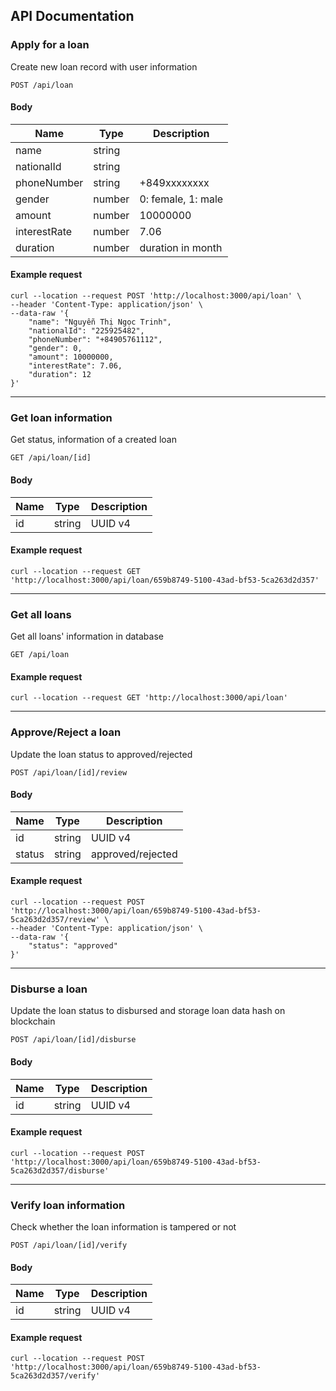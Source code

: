 ## API Documentation

### Apply for a loan

Create new loan record with user information

```
POST /api/loan
```

#### Body

| Name         | Type   | Description        |
| ------------ | ------ | ------------------ |
| name         | string |                    |
| nationalId   | string |                    |
| phoneNumber  | string | +849xxxxxxxx       |
| gender       | number | 0: female, 1: male |
| amount       | number | 10000000           |
| interestRate | number | 7.06               |
| duration     | number | duration in month  |

#### Example request

```
curl --location --request POST 'http://localhost:3000/api/loan' \
--header 'Content-Type: application/json' \
--data-raw '{
    "name": "Nguyễn Thị Ngọc Trinh",
    "nationalId": "225925482",
    "phoneNumber": "+84905761112",
    "gender": 0,
    "amount": 10000000,
    "interestRate": 7.06,
    "duration": 12
}'
```

---

### Get loan information

Get status, information of a created loan

```
GET /api/loan/[id]
```

#### Body

| Name | Type   | Description |
| ---- | ------ | ----------- |
| id   | string | UUID v4     |

#### Example request

```
curl --location --request GET 'http://localhost:3000/api/loan/659b8749-5100-43ad-bf53-5ca263d2d357'
```

---

### Get all loans

Get all loans' information in database

```
GET /api/loan
```

#### Example request

```
curl --location --request GET 'http://localhost:3000/api/loan'
```

---

### Approve/Reject a loan

Update the loan status to approved/rejected

```
POST /api/loan/[id]/review
```

#### Body

| Name   | Type   | Description       |
| ------ | ------ | ----------------- |
| id     | string | UUID v4           |
| status | string | approved/rejected |

#### Example request

```
curl --location --request POST 'http://localhost:3000/api/loan/659b8749-5100-43ad-bf53-5ca263d2d357/review' \
--header 'Content-Type: application/json' \
--data-raw '{
    "status": "approved"
}'
```

---

### Disburse a loan

Update the loan status to disbursed and storage loan data hash on blockchain

```
POST /api/loan/[id]/disburse
```

#### Body

| Name | Type   | Description |
| ---- | ------ | ----------- |
| id   | string | UUID v4     |

#### Example request

```
curl --location --request POST 'http://localhost:3000/api/loan/659b8749-5100-43ad-bf53-5ca263d2d357/disburse'
```

---

### Verify loan information

Check whether the loan information is tampered or not

```
POST /api/loan/[id]/verify
```

#### Body

| Name | Type   | Description |
| ---- | ------ | ----------- |
| id   | string | UUID v4     |

#### Example request

```
curl --location --request POST 'http://localhost:3000/api/loan/659b8749-5100-43ad-bf53-5ca263d2d357/verify'
```
